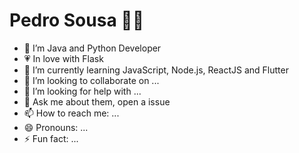 <!-- **SousaPedro11/sousapedro11** is a ✨ _special_ ✨ repository because its `README.md` (this file) appears on your GitHub profile.

Here are some ideas to get you started: -->

# Pedro Sousa :man_technologist:

- 🔭 I’m Java and Python Developer
- :heartpulse: In love with Flask
- 🌱 I’m currently learning JavaScript, Node.js, ReactJS and Flutter
- 👯 I’m looking to collaborate on ...
- 🤔 I’m looking for help with ...
- 💬 Ask me about them, open a issue
- 📫 How to reach me: ...
- 😄 Pronouns: ...
- ⚡ Fun fact: ...
